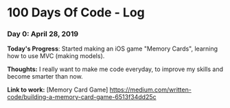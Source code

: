 # 100 Days Of Code - Log

### Day 0: April 28, 2019

**Today's Progress**: Started making an iOS game "Memory Cards", learning how to use MVC (making models).

**Thoughts:** I really want to make me code everyday, to improve my skills and become smarter than now.

**Link to work:** [Memory Card Game] https://medium.com/written-code/building-a-memory-card-game-6513f34dd25c


